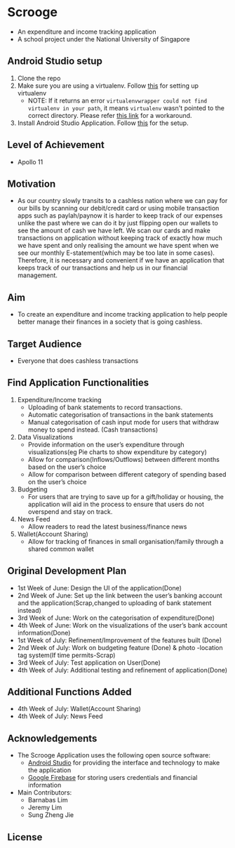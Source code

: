 # Scrooge 
* An expenditure and income tracking application 
* A school project under the National University of Singapore

## Android Studio setup

1. Clone the repo
2. Make sure you are using a virtualenv. Follow [this](http://virtualenvwrapper.readthedocs.io/en/latest/install.html) for setting up virtualenv
	* NOTE: If it returns an error `virtualenvwrapper could not find virtualenv in your path`, it means `virtualenv` wasn't pointed to the correct directory. Please refer [this link](https://stackoverflow.com/questions/31274642/error-virtualenvwrapper-could-not-find-virtualenv-in-your-path) for a workaround.
3. Install Android Studio Application. Follow [this](https://developer.android.com/studio/) for the setup.

## Level of Achievement
* Apollo 11

## Motivation
* As our country slowly transits to a cashless nation where we can pay for our bills by scanning our debit/credit card or using mobile transaction apps such as paylah/paynow it is harder to keep track of our expenses unlike the past where we can do it by just flipping open our wallets to see the amount of cash we have left. We scan our cards and make transactions on application without keeping track of exactly how much we have spent and only realising the amount we have spent when we see our monthly E-statement(which may be too late in some cases). Therefore, it is necessary and convenient if we have an application that keeps track of our transactions and help us in our financial management.

## Aim
* To create an expenditure and income tracking application to help people better manage their finances in a society that is going cashless.

## Target Audience
* Everyone that does cashless transactions

## Find Application Functionalities
1. Expenditure/Income tracking
	* Uploading of bank statements to record transactions.
	* Automatic categorisation of transactions in the bank statements
	* Manual categorisation of cash input mode for users that withdraw money to spend instead. (Cash transactions) 
2. Data Visualizations
	* Provide information on the user’s expenditure through visualizations(eg Pie charts to show expenditure by category)
	* Allow for comparison(Inflows/Outflows) between different months based on the user’s choice
	* Allow for comparison between different category of spending based on the user’s choice
3. Budgeting
	* For users that are trying to save up for a gift/holiday or housing, the application will aid in the process to ensure that users do not overspend and stay on track.
4. News Feed
	* Allow readers to read the latest business/finance news
5. Wallet(Account Sharing)		
	* Allow for tracking of finances in small organisation/family through a shared common wallet

## Original Development Plan
* 1st Week of June: Design the UI of the application(Done)
* 2nd Week of June: Set up the link between the user’s banking account and the application(Scrap,changed to uploading of bank statement instead)
* 3rd Week of June: Work on the categorisation of expenditure(Done)
* 4th Week of June: Work on the visualizations of the user’s bank account information(Done)
* 1st Week of July: Refinement/Improvement of the features built (Done)
* 2nd Week of July: Work on budgeting feature (Done) & photo -location tag system(If time permits-Scrap)
* 3rd Week of July: Test application on User(Done)
* 4th Week of July: Additional testing and refinement of application(Done)

## Additional Functions Added
* 4th Week of July: Wallet(Account Sharing) 
* 4th Week of July: News Feed

## Acknowledgements
* The Scrooge Application uses the following open source software:
	* [Android Studio](https://developer.android.com/studio/) for providing the interface and technology to make the application
	* [Google Firebase](https://firebase.google.com/) for storing users credentials and financial information
* Main Contributors:
	* Barnabas Lim
	* Jeremy Lim
	* Sung Zheng Jie

## License

